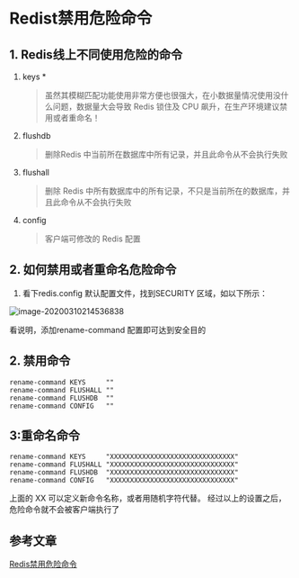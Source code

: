 # Redist禁用危险命令

## 1. Redis线上不同使用危险的命令

1. keys *

   >虽然其模糊匹配功能使用非常方便也很强大，在小数据量情况使用没什么问题，数据量大会导致 Redis 锁住及 CPU 飙升，在生产环境建议禁用或者重命名！

2. flushdb

   >删除Redis 中当前所在数据库中所有记录，并且此命令从不会执行失败

3. flushall

   >删除 Redis 中所有数据库中的所有记录，不只是当前所在的数据库，并且此命令从不会执行失败

4. config

   >客户端可修改的 Redis 配置

## 2. 如何禁用或者重命名危险命令

1. 看下redis.config 默认配置文件，找到SECURITY 区域，如以下所示：

![image-20200310214536838](https://zszblog.oss-cn-beijing.aliyuncs.com/zszblog/blogimage-master/img/image-20200310214536838.png)

看说明，添加rename-command 配置即可达到安全目的

## 2. 禁用命令

```
rename-command KEYS     ""
rename-command FLUSHALL ""
rename-command FLUSHDB  ""
rename-command CONFIG   ""
```

## 3:重命名命令

```
rename-command KEYS     "XXXXXXXXXXXXXXXXXXXXXXXXXXXXXXX"
rename-command FLUSHALL "XXXXXXXXXXXXXXXXXXXXXXXXXXXXXXX"
rename-command FLUSHDB  "XXXXXXXXXXXXXXXXXXXXXXXXXXXXXXX"
rename-command CONFIG   "XXXXXXXXXXXXXXXXXXXXXXXXXXXXXXX"
```

上面的 XX 可以定义新命令名称，或者用随机字符代替。
经过以上的设置之后，危险命令就不会被客户端执行了



## 参考文章

[Redis禁用危险命令](https://blog.csdn.net/a169388842/article/details/82838818)
